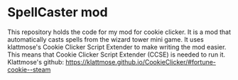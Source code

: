 # SpellCaster mod

This repository holds the code for my mod for cookie clicker.
It is a mod that automatically casts spells from the wizard tower mini game. 
It uses klattmose's Cookie Clicker Script Extender to make writing the mod easier. 
This means that Cookie Clicker Script Extender (CCSE) is needed to run it.
Klattmose's github: https://klattmose.github.io/CookieClicker/#fortune-cookie--steam
